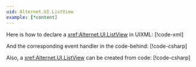 ```yaml
---
uid: Alternet.UI.ListView
example: [*content]
---
```


Here is how to declare a <xref:Alternet.UI.ListView> in UIXML:
[!code-xml[](../../../Source/Samples/ApiDocDll/AllWindows/ListViewWindow.uixml#CreateUixmlDeclaration)]

And the corresponding event handler in the code-behind:
[!code-csharp[](../../../Source/Samples/ApiDocDll/AllWindows/ListViewWindow.uixml.cs#ListViewEventHandler)]

Also, a <xref:Alternet.UI.ListView> can be created from code:
[!code-csharp[](../../../Source/Samples/ApiDocDll/AllWindows/ListViewWindow.uixml.cs#ListViewCSharpCreation)]
